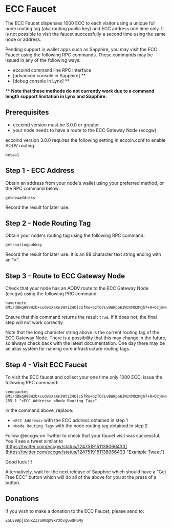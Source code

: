 # ECC Faucet

The ECC Faucet dispenses 1000 ECC to each visitor using a unique full node routing tag (aka routing public key) and ECC address one time only. It is not possible to visit the faucet successfully a second time using the same node or address.

Pending support in wallet apps such as Sapphire, you may visit the ECC Faucet using the following RPC commands. These commands may be issued in any of the following ways:

- eccoind command line RPC interface
- [advanced console in Sapphire] **
- [debug console in Lynx] **

** **Note that these methods do not currently work due to a command length support limitation in Lynx and Sapphire.**

## Prerequisites ##

- eccoind version must be 3.0.0 or greater
- your node needs to have a route to the ECC Gateway Node (eccgw)

eccoind version 3.0.0 requires the following setting in eccoin.conf to enable AODV routing.

    beta=1

## Step 1 - ECC Address ##

Obtain an address from your node's wallet using your preferred method, or the RPC command below:

    getnewaddress

Record the result for later use.

## Step 2 - Node Routing Tag ##

Obtain your node's routing tag using the following RPC command:

    getroutingpubkey

Record the result for later use. It is an 88 character text string ending with an "=".

## Step 3 - Route to ECC Gateway Node ##

Check that your node has an AODV route to the ECC Gateway Node (eccgw) using the following PRC command: 

    haveroute BMi/dBkqH9SWzb+cuQvsXaKnJWYi24OicSfRo+bzTQ7LvBWRpo6JWzVMO2Mgh7+0+Ocjmws9tNfNkqfpjd2iN3c=

Ensure that this command returns the result `true`. If it does not, the final step will not work correctly.

Note that the long character string above is the current routing tag of the ECC Gateway Node.  There is a possibility that this may change in the future, so always check back with the latest documentation. One day there may be an alias system for naming core infrastructure routing tags.

## Step 4 - Visit ECC Faucet ##

To visit the ECC faucet and collect your one time only 1000 ECC, issue the following RPC command:

    sendpacket BMi/dBkqH9SWzb+cuQvsXaKnJWYi24OicSfRo+bzTQ7LvBWRpo6JWzVMO2Mgh7+0+Ocjmws9tNfNkqfpjd2iN3c= 255 1 "<ECC Address> <Node Routing Tag>"

In the command above, replace:

- `<ECC Address>` with the ECC address obtained in step 1
- `<Node Routing Tag>` with the node routing tag obtained in step 2

Follow @eccgw on Twitter to check that your faucet visit was successful. You'll see a tweet similar to [https://twitter.com/eccgw/status/1247519151138066433](https://twitter.com/eccgw/status/1247519151138066433 "Example Tweet")

Good luck !!!

Alternatively, wait for the next release of Sapphire which should have a "Get Free ECC" button which will do all of the above for you at the press of a button.

## Donations ##

If you wish to make a donation to the ECC Faucet, please send to:

    ESLv9BpjsSUxZZYuWmqX9krXbvgGwQP6My

